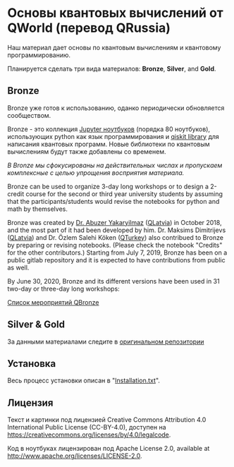 # Основы квантовых вычислений от QWorld (перевод QRussia)

Наш материал дает основы по квантовым вычислениям и квантовому программированию. 

Планируется сделать три вида материалов: **Bronze**, **Silver**, and **Gold**. 

## Bronze

Bronze уже готов к использованию, оданко периодически обновляется сообществом.

Bronze - это коллекция [Jupyter ноутбуков](https://jupyter.org/) (порядка 80 ноутбуков), использующих python как язык программирования и [qiskit library](https://qiskit.org) для написания квантовых программ. Новые библиотеки по квантовым вычислениям будут также добавлены со временем.

_В Bronze мы сфокусированы на действительных числах и пропускаем комплексные с целью упрощения восприятия материала._

Bronze can be used to organize 3-day long workshops or to design a 2-credit course for the second or third year university students 
by assuming that the participants/students would revise the notebooks for python and math by themselves. 

Bronze was created by [Dr. Abuzer Yakaryilmaz](http://abu.lu.lv) ([QLatvia](http://qworld.lu.lv/index.php/qlatvia/)) in October 2018, 
and the most part of it had been developed by him. 
Dr. Maksims Dimitrijevs ([QLatvia](http://qworld.lu.lv/index.php/qlatvia/)) and Dr. Özlem Salehi Köken ([QTurkey](http://qworld.lu.lv/index.php/qturkey/)) also contribued to Bronze by preparing or revising notebooks. 
(Please check the notebook "Credits" for the other contributors.)
Starting from July 7, 2019, Bronze has been on a public gitlab repository and it is expected to have contributions from public as well.

By June 30, 2020, Bronze and its different versions have been used in 31 two-day or three-day long workshops:

[Список мероприятий QBronze](http://qworld.lu.lv/index.php/workshop-bronze/#list)

## Silver & Gold

За данными материалами следите в [оригинальном репозитории](https://gitlab.com/qkitchen/basics-of-quantum-computing/)

## Установка

Весь процесс установки описан в "[Installation.txt](https://gitlab.com/qkitchen/basics-of-quantum-computing/blob/master/Installation.txt)".

## Лицензия

Текст и картинки под лицензией Creative Commons Attribution 4.0 International Public License (CC-BY-4.0), доступен на https://creativecommons.org/licenses/by/4.0/legalcode. 

Код в ноутбуках лицензирован под Apache License 2.0, available at http://www.apache.org/licenses/LICENSE-2.0.




